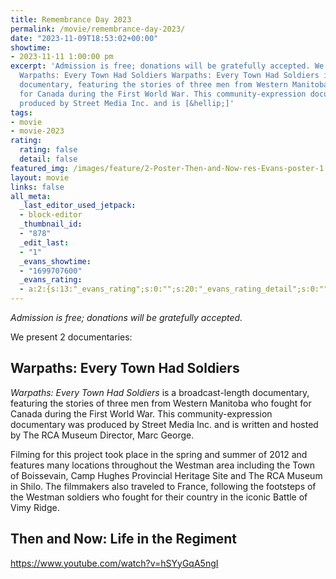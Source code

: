 ```yaml
---
title: Remembrance Day 2023
permalink: /movie/remembrance-day-2023/
date: "2023-11-09T18:53:02+00:00"
showtime:
- 2023-11-11 1:00:00 pm
excerpt: 'Admission is free; donations will be gratefully accepted. We present 2 documentaries:
  Warpaths: Every Town Had Soldiers Warpaths: Every Town Had Soldiers is a broadcast-length
  documentary, featuring the stories of three men from Western Manitoba who fought
  for Canada during the First World War. This community-expression documentary was
  produced by Street Media Inc. and is [&hellip;]'
tags:
- movie
- movie-2023
rating:
  rating: false
  detail: false
featured_img: /images/feature/2-Poster-Then-and-Now-res-Evans-poster-1.jpg
layout: movie
links: false
all_meta:
  _last_editor_used_jetpack:
  - block-editor
  _thumbnail_id:
  - "878"
  _edit_last:
  - "1"
  _evans_showtime:
  - "1699707600"
  _evans_rating:
  - a:2:{s:13:"_evans_rating";s:0:"";s:20:"_evans_rating_detail";s:0:"";}
---
```


*Admission is free; donations will be gratefully accepted.*

We present 2 documentaries:

## Warpaths: Every Town Had Soldiers

*Warpaths: Every Town Had Soldiers* is a broadcast-length documentary, featuring the stories of three men from Western Manitoba who fought for Canada during the First World War. This community-expression documentary was produced by Street Media Inc. and is written and hosted by The RCA Museum Director, Marc George.

Filming for this project took place in the spring and summer of 2012 and features many locations throughout the Westman area including the Town of Boissevain, Camp Hughes Provincial Heritage Site and The RCA Museum in Shilo. The filmmakers also traveled to France, following the footsteps of the Westman soldiers who fought for their country in the iconic Battle of Vimy Ridge.

## Then and Now: Life in the Regiment

https://www.youtube.com/watch?v=hSYyGqA5ngI 